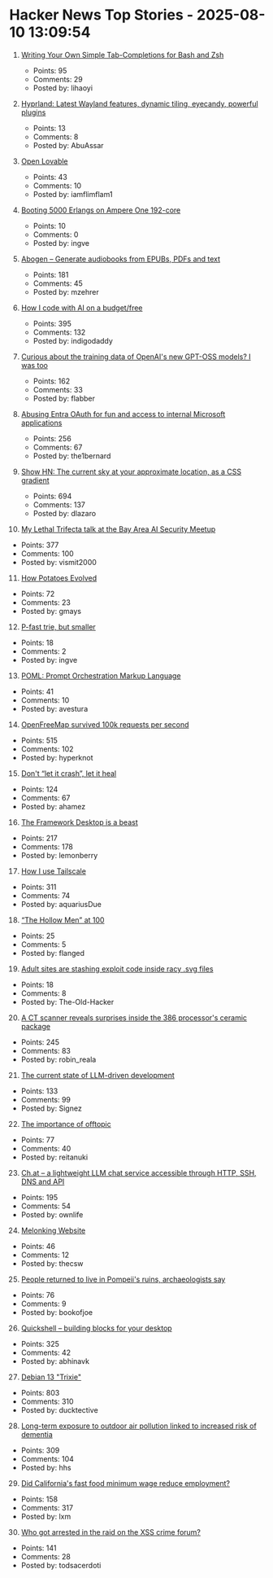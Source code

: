 # Hacker News Top Stories - 2025-08-10 13:09:54

1. [Writing Your Own Simple Tab-Completions for Bash and Zsh](https://mill-build.org/blog/14-bash-zsh-completion.html)
   - Points: 95
   - Comments: 29
   - Posted by: lihaoyi

2. [Hyprland: Latest Wayland features, dynamic tiling, eyecandy, powerful plugins](https://hypr.land/)
   - Points: 13
   - Comments: 8
   - Posted by: AbuAssar

3. [Open Lovable](https://github.com/mendableai/open-lovable)
   - Points: 43
   - Comments: 10
   - Posted by: iamflimflam1

4. [Booting 5000 Erlangs on Ampere One 192-core](https://underjord.io/booting-5000-erlangs-on-ampere-one.html)
   - Points: 10
   - Comments: 0
   - Posted by: ingve

5. [Abogen – Generate audiobooks from EPUBs, PDFs and text](https://github.com/denizsafak/abogen)
   - Points: 181
   - Comments: 45
   - Posted by: mzehrer

6. [How I code with AI on a budget/free](https://wuu73.org/blog/aiguide1.html)
   - Points: 395
   - Comments: 132
   - Posted by: indigodaddy

7. [Curious about the training data of OpenAI's new GPT-OSS models? I was too](https://twitter.com/jxmnop/status/1953899426075816164)
   - Points: 162
   - Comments: 33
   - Posted by: flabber

8. [Abusing Entra OAuth for fun and access to internal Microsoft applications](https://research.eye.security/consent-and-compromise/)
   - Points: 256
   - Comments: 67
   - Posted by: the1bernard

9. [Show HN: The current sky at your approximate location, as a CSS gradient](https://sky.dlazaro.ca)
   - Points: 694
   - Comments: 137
   - Posted by: dlazaro

10. [My Lethal Trifecta talk at the Bay Area AI Security Meetup](https://simonwillison.net/2025/Aug/9/bay-area-ai/)
   - Points: 377
   - Comments: 100
   - Posted by: vismit2000

11. [How Potatoes Evolved](https://www.nhm.ac.uk/discover/news/2025/july/we-finally-solved-the-mystery-of-how-potatoes-evolved.html)
   - Points: 72
   - Comments: 23
   - Posted by: gmays

12. [P-fast trie, but smaller](https://dotat.at/@/2025-08-06-p-fast-trie.html)
   - Points: 18
   - Comments: 2
   - Posted by: ingve

13. [POML: Prompt Orchestration Markup Language](https://github.com/microsoft/poml)
   - Points: 41
   - Comments: 10
   - Posted by: avestura

14. [OpenFreeMap survived 100k requests per second](https://blog.hyperknot.com/p/openfreemap-survived-100000-requests)
   - Points: 515
   - Comments: 102
   - Posted by: hyperknot

15. [Don't “let it crash”, let it heal](https://www.zachdaniel.dev/p/elixir-misconceptions-1)
   - Points: 124
   - Comments: 67
   - Posted by: ahamez

16. [The Framework Desktop is a beast](https://world.hey.com/dhh/the-framework-desktop-is-a-beast-636fb4ff)
   - Points: 217
   - Comments: 178
   - Posted by: lemonberry

17. [How I use Tailscale](https://chameth.com/how-i-use-tailscale/)
   - Points: 311
   - Comments: 74
   - Posted by: aquariusDue

18. [“The Hollow Men” at 100](https://prufrock.substack.com/p/the-the-hollow-men-at-100)
   - Points: 25
   - Comments: 5
   - Posted by: flanged

19. [Adult sites are stashing exploit code inside racy .svg files](https://arstechnica.com/security/2025/08/adult-sites-use-malicious-svg-files-to-rack-up-likes-on-facebook/)
   - Points: 18
   - Comments: 8
   - Posted by: The-Old-Hacker

20. [A CT scanner reveals surprises inside the 386 processor's ceramic package](https://www.righto.com/2025/08/intel-386-package-ct-scan.html)
   - Points: 245
   - Comments: 83
   - Posted by: robin_reala

21. [The current state of LLM-driven development](http://blog.tolki.dev/posts/2025/08-07-llms/)
   - Points: 133
   - Comments: 99
   - Posted by: Signez

22. [The importance of offtopic](https://blog.tadzik.net/the-importance-of-offtopic.html)
   - Points: 77
   - Comments: 40
   - Posted by: reitanuki

23. [Ch.at – a lightweight LLM chat service accessible through HTTP, SSH, DNS and API](https://ch.at/)
   - Points: 195
   - Comments: 54
   - Posted by: ownlife

24. [Melonking Website](https://melonking.net/)
   - Points: 46
   - Comments: 12
   - Posted by: thecsw

25. [People returned to live in Pompeii's ruins, archaeologists say](https://www.bbc.com/news/articles/c62wx23y2v1o)
   - Points: 76
   - Comments: 9
   - Posted by: bookofjoe

26. [Quickshell – building blocks for your desktop](https://quickshell.org/)
   - Points: 325
   - Comments: 42
   - Posted by: abhinavk

27. [Debian 13 "Trixie"](https://www.debian.org/News/2025/20250809)
   - Points: 803
   - Comments: 310
   - Posted by: ducktective

28. [Long-term exposure to outdoor air pollution linked to increased risk of dementia](https://www.cam.ac.uk/research/news/long-term-exposure-to-outdoor-air-pollution-linked-to-increased-risk-of-dementia)
   - Points: 309
   - Comments: 104
   - Posted by: hhs

29. [Did California's fast food minimum wage reduce employment?](https://www.nber.org/papers/w34033)
   - Points: 158
   - Comments: 317
   - Posted by: lxm

30. [Who got arrested in the raid on the XSS crime forum?](https://krebsonsecurity.com/2025/08/who-got-arrested-in-the-raid-on-the-xss-crime-forum/)
   - Points: 141
   - Comments: 28
   - Posted by: todsacerdoti

